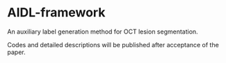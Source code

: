 # AIDL-framework
An auxiliary label generation method for OCT lesion segmentation.

Codes and detailed descriptions will be published after acceptance of the paper.

